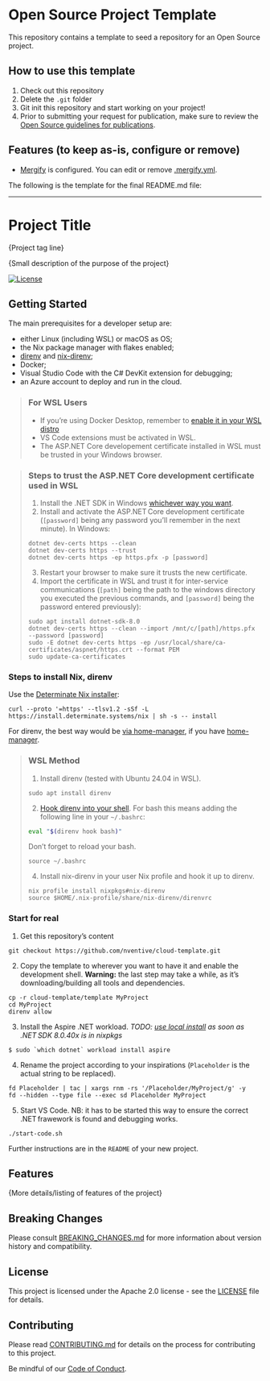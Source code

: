 # Open Source Project Template

This repository contains a template to seed a repository for an Open Source
project.

## How to use this template

1. Check out this repository
2. Delete the `.git` folder
3. Git init this repository and start working on your project!
4. Prior to submitting your request for publication, make sure to review the
   [Open Source guidelines for publications](https://nventive.visualstudio.com/Internal/_wiki/wikis/Internal_wiki?wikiVersion=GBwikiMaster&pagePath=%2FOpen%20Source%2FPublishing&pageId=7120).

## Features (to keep as-is, configure or remove)
- [Mergify](https://mergify.io/) is configured. You can edit or remove [.mergify.yml](/.mergify.yml).

The following is the template for the final README.md file:

---

# Project Title

{Project tag line}

{Small description of the purpose of the project}

[![License](https://img.shields.io/badge/License-Apache%202.0-blue.svg)](LICENSE)

## Getting Started

The main prerequisites for a developer setup are:
- either Linux (including WSL) or macOS as OS;
- the Nix package manager with flakes enabled;
- [direnv](https://direnv.net/) and [nix-direnv](https://github.com/nix-community/nix-direnv);
- Docker;
- Visual Studio Code with the C# DevKit extension for debugging;
- an Azure account to deploy and run in the cloud.

> ### For WSL Users
> - If you’re using Docker Desktop, remember to [enable it in your WSL distro](https://docs.docker.com/desktop/wsl/#enabling-docker-support-in-wsl-2-distros)
> - VS Code extensions must be activated in WSL.
> - The ASP.NET Core developement certificate installed in WSL must be trusted in your Windows browser.

> ### Steps to trust the ASP.NET Core development certificate used in WSL
> 1. Install the .NET SDK in Windows [whichever way you want](https://learn.microsoft.com/en-us/dotnet/core/install/windows).
> 1. Install and activate the ASP.NET Core development certificate (`[password]` being any password you’ll remember in the next minute). In Windows:
> ```console
> dotnet dev-certs https --clean
> dotnet dev-certs https --trust
> dotnet dev-certs https -ep https.pfx -p [password]
> ```
> 3. Restart your browser to make sure it trusts the new certificate.
> 3. Import the certificate in WSL and trust it for inter-service communications (`[path]` being the path to the windows directory you executed the previous commands, and `[password]` being the password entered previously):
> ```console
> sudo apt install dotnet-sdk-8.0
> dotnet dev-certs https --clean --import /mnt/c/[path]/https.pfx --password [password]
> sudo -E dotnet dev-certs https -ep /usr/local/share/ca-certificates/aspnet/https.crt --format PEM
> sudo update-ca-certificates
>```

### Steps to install Nix, direnv

Use the [Determinate Nix installer](https://github.com/DeterminateSystems/nix-installer):
```console
curl --proto '=https' --tlsv1.2 -sSf -L https://install.determinate.systems/nix | sh -s -- install
```

For direnv, the best way would be [via home-manager](https://github.com/nix-community/nix-direnv?tab=readme-ov-file#via-home-manager), if you have [home-manager](https://nix-community.github.io/home-manager/).

> ### WSL Method
> 1. Install direnv (tested with Ubuntu 24.04 in WSL).
> ```console
> sudo apt install direnv
> ```
> 2. [Hook direnv into your shell](https://direnv.net/docs/hook.html). For bash this means adding the following line in your `~/.bashrc`:
> ```bash
> eval "$(direnv hook bash)"
> ```
> Don’t forget to reload your bash.
> ```console
> source ~/.bashrc
> ```
> 4. Install nix-direnv in your user Nix profile and hook it up to direnv.
> ```console
> nix profile install nixpkgs#nix-direnv
> source $HOME/.nix-profile/share/nix-direnv/direnvrc
> ```

### Start for real

1. Get this repository’s content
```console
git checkout https://github.com/nventive/cloud-template.git
```

2. Copy the template to wherever you want to have it and enable the development shell. **Warning:** the last step may take a while, as it’s downloading/building all tools and dependencies.
```console
cp -r cloud-template/template MyProject
cd MyProject
direnv allow
```

3. Install the Aspire .NET workload. *TODO: [use local install](https://discourse.nixos.org/t/dotnet-maui-workload/20370/13) as soon as .NET SDK 8.0.40x is in nixpkgs*
```console
$ sudo `which dotnet` workload install aspire 
```

4. Rename the project according to your inspirations (`Placeholder` is the actual string to be replaced).
```console
fd Placeholder | tac | xargs rnm -rs '/Placeholder/MyProject/g' -y
fd --hidden --type file --exec sd Placeholder MyProject
```

5. Start VS Code. NB: it has to be started this way to ensure the correct .NET frawework is found and debugging works.
```console
./start-code.sh
```

Further instructions are in the `README` of your new project.

## Features

{More details/listing of features of the project}

## Breaking Changes

Please consult [BREAKING_CHANGES.md](BREAKING_CHANGES.md) for more information about version
history and compatibility.

## License

This project is licensed under the Apache 2.0 license - see the
[LICENSE](LICENSE) file for details.

## Contributing

Please read [CONTRIBUTING.md](CONTRIBUTING.md) for details on the process for
contributing to this project.

Be mindful of our [Code of Conduct](CODE_OF_CONDUCT.md).